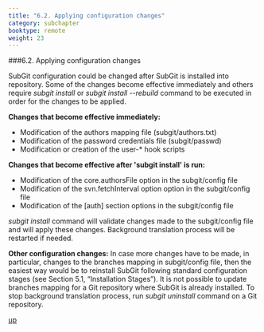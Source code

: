 ```yaml
---
title: "6.2. Applying configuration changes"
category: subchapter
booktype: remote
weight: 23
---
```

###6.2. Applying configuration changes

SubGit configuration could be changed after SubGit is installed into repository. Some of the changes become effective immediately and others require *subgit install* or *subgit install --rebuild* command to be executed in order for the changes to be applied.

**Changes that become effective immediately:**

+ Modification of the authors mapping file (subgit/authors.txt)
+ Modification of the password credentials file (subgit/passwd)
+ Modification or creation of the user-\* hook scripts

**Changes that become effective after 'subgit install' is run:**

+ Modification of the core.authorsFile option in the subgit/config file
+ Modification of the svn.fetchInterval option option in the subgit/config file
+ Modification of the [auth] section options in the subgit/config file

*subgit install* command will validate changes made to the subgit/config file and will apply these changes. Background translation process will be restarted if needed.

**Other configuration changes:** In case more changes have to be made, in particular, changes to the branches mapping in subgit/config file, then the easiest way would be to reinstall SubGit following standard configuration stages (see Section 5.1, “Installation Stages”). It is not possible to update branches mapping for a Git repository where SubGit is already installed. To stop background translation process, run *subgit uninstall* command on a Git repository.

[up](#up)